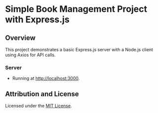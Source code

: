 # Simple Book Management Project with Express.js

## Overview
This project demonstrates a basic Express.js server with a Node.js client using Axios for API calls.

### Server

* Running at [http://localhost:3000](http://localhost:3000).

## Attribution and License

Licensed under the [MIT License](LICENSE).